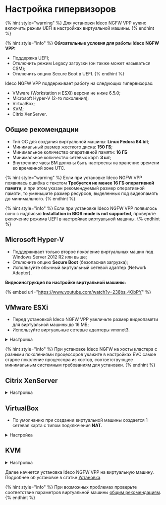 # Настройка гипервизоров

{% hint style="warning" %}
Для установки Ideco NGFW VPP нужно включить режим UEFI в настройках виртуальной машины.
{% endhint %}

{% hint style="info" %}
**Обязательные условия для работы Ideco NGFW VPP:**
* Поддержка UEFI;
* Отключить режим Legacy загрузки (он также может называться CSM);
* Отключить опцию Secure Boot в UEFI.
{% endhint %}

Ideco NGFW VPP поддерживает работу на следующих гипервизорах:

* VMware (Workstation и ESXi) версии не ниже 6.5.0;
* Microsoft Hyper-V (2-го поколения);
* VirtualBox;
* KVM;
* Citrix XenServer.

## Общие рекомендации

* Тип ОС для создания виртуальной машины: **Linux Fedora 64 bit**;
* Минимальный размер жесткого диска: **150 ГБ**;
* Минимальное количество оперативной памяти: **16 ГБ**
* Минимальное количество сетевых карт: **3 шт**;
* Внутренние часы ВМ должны быть настроены на хранение времени во временной зоне UTC.

{% hint style="warning" %}
Если при установке Ideco NGFW VPP появилась ошибка с текстом **Требуется не менее 16 ГБ оперативной памяти**, и при этом указан рекомендуемый размер оперативной памяти, то уменьшите размер ресурсов, выделенных под видеопамять до минимального.
{% endhint %}

{% hint style="info" %}
Если при установке Ideco NGFW VPP появилось окно с надписью **Installation in BIOS mode is not supported**, проверьте включение режима UEFI в настройках виртуальной машины.
{% endhint %}

## Microsoft Hyper-V

* Поддерживает только второе поколение виртуальных машин под Windows Server 2012 R2 или выше;
* Отключите опцию **Secure Boot** (безопасная загрузка);
* Используйте обычный виртуальный сетевой адаптер (Network Adapter).

**Видеоинструкция по настройке виртуальной машины:**

{% embed url="https://www.youtube.com/watch?v=238bs_4ObPY" %}

## VMware ESXi

* Перед установкой Ideco NGFW VPP увеличьте размер видеопамяти для виртуальной машины до 16 МБ;
* Используйте виртуальные сетевые адаптеры vmxnet3.
<details>
<summary>Настройка</summary>

Перед установкой Ideco NGFW VPP загрузите образ, скачанный с [MY.IDECO](https://my.ideco.ru), на VMware ESXi.
При настройке виртуальной машины потребуется указать его путь.

1. Cоздайте виртуальную машину:

   ![](../.gitbook/assets/setup-hypervisor4.png)

2. Укажите **Имя** виртуальной машине и установите остальные настройки как на скриншоте:

    ![](./../.gitbook/assets/setup-hypervisor5.png)

3. Выберите хранилище для виртуальной машины:

    ![](../.gitbook/assets/setup-hypervisor6.png)

4. Установите размер оперативной памяти **16ГБ** и размер диска **150ГБ**. После выберите в поле **CD/DVD Drive** Datastore ISO file и укажите путь к загрузочному образу:

    ![](../.gitbook/assets/setup-hypervisor7.png)

5. Включите **UEFI** на вкладке **VM Options**, выбрав в поле **Firmware** EFI:

    ![](../.gitbook/assets/setup-hypervisor8.png)

6. Нажмите **Finish**.

    ![](../.gitbook/assets/setup-hypervisor9.png)
</details>

{% hint style="info" %}
При установке Ideco NGFW на хосты кластера с разными поколениями процессоров укажите в настройках EVC самое старое поколение процессора из хостов, соответствующее минимальным системным требованиям для установки.
{% endhint %}

## Citrix XenServer
<details>
<summary>Настройка</summary>
Если xenserver не загружается с загрузочного образа:

1. Выполните команду `xe vm-list`. Она отобразит список виртуальных машин на xenserver;
2. Выберите виртуальную машину с NGFW VPP и запомните ее UUID;
3. Выполните команду:
```
xe vm-param-set uuid=<UUID> HVM-boot-policy=BIOS\ order HVM-boot-params:order=dc;
```

После 3 шага начнется загрузка с установочного носителя.

</details>

## VirtualBox

* По умолчанию при создании виртуальной машины создается 1 сетевая карта с типом подключения **NAT**.

<details>
<summary>Настройка</summary>

1. Укажите **Имя** виртуальной машины (ВМ), выберите директорию для ВМ и установите путь до загрузочного образа NGFW VPP. Остальные параметры установите как на скриншоте:

    ![](../.gitbook/assets/setup-hypervisor1.png)

2. Установите размер оперативной памяти ВМ (16ГБ) и нажмите **Включить EFI**:
   
    ![](../.gitbook/assets/setup-hypervisor2.png)

3. Создайте виртуальный жесткий диск под ВМ (Объем не меньше **150ГБ**):

    ![](../.gitbook/assets/setup-hypervisor3.png)

4. Нажмите **Готово**.

</details>

## KVM

<details>
<summary>Настройка</summary>

1. При установке Ideco NGFW VPP выберите тип операционной системы - **Fedora**.
2. На пятом шаге (virtim-manager) установки обязательно поставьте галочку **Проверить конфигурацию перед установкой** и нажмите кнопку **Готово**:

    ![](../.gitbook/assets/setup-hypervisor10.png)

3. Для дисков и сетвых карт измените интерфейс на **virtio**.
4. Для дисков используйте режим кеширования **writeback**, если диски хранятся в **qcow2** или **raw-файлах**.\
Если нет - проконсультируйтесь у администратора хранилища или нашей технической поддержки относительно выбора режима кеширования.
5. В появившемся окне на вкладке **Обзор** в поле **Firmware** выберите пункт **UEFI x86_64:/usr/share/OVMF/OVMF_CODE.fd.** Выбор этого пункта включит **UEFI** и выключит опцию **Secure Boot**:

    ![](../.gitbook/assets/setup-hypervisor11.png)

Если пункта **UEFI x86_64:/usr/share/OVMF/OVMF_CODE.fd** нет в списке, доустановите пакет ovmf. В Ubuntu этот пакет устанавливается командой `sudo apt install ovmf`.

</details>

Далее начнется установка Ideco NGFW VPP на виртуальную машину. Подробнее об установке в статье [Установка](../initial-setup/setup.md).

{% hint style="info" %}
При возможных проблемах проверьте соответствие параметров виртуальной машины [общим рекомендациям](#obshie-rekomendacii).
{% endhint %}